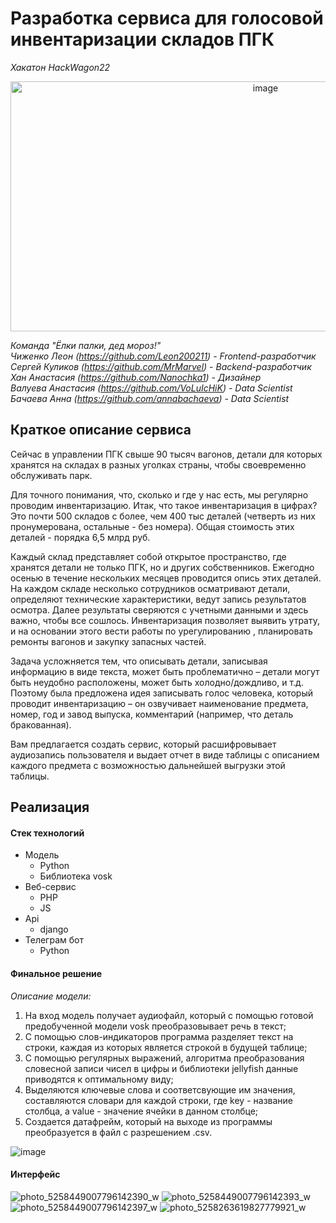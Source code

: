 # Разработка сервиса для голосовой инвентаризации складов ПГК

*Хакатон HackWagon22*
<p align="center">
<img width="800" height="400" alt="image" src="https://user-images.githubusercontent.com/90902903/208522042-24eebc52-4c8d-4eff-b7aa-92f9595c6c22.png">
</p>

*Команда "Ёлки палки, дед мороз!"*   
*Чиженко Леон (https://github.com/Leon200211) - Frontend-разработчик*    
*Сергей Куликов (https://github.com/MrMarvel) - Backend-разработчик*  
*Хан Анастасия (https://github.com/Nanochka1) - Дизайнер*  
*Валуева Анастасия (https://github.com/VoLuIcHiK) - Data Scientist*   
*Бачаева Анна (https://github.com/annabachaeva) - Data Scientist*  

## Краткое описание сервиса

Сейчас в управлении ПГК свыше 90 тысяч вагонов, детали для которых хранятся на складах в разных уголках страны, чтобы своевременно обслуживать парк. 

Для точного понимания, что, сколько и где у нас есть, мы регулярно проводим инвентаризацию. Итак, что такое инвентаризация в цифрах? Это почти 500 складов с более, чем 400 тыс деталей (четверть из них пронумерована, остальные - без номера). Общая стоимость этих деталей - порядка 6,5 млрд руб.

Каждый склад представляет собой открытое пространство, где хранятся детали не только ПГК, но и других собственников. Ежегодно осенью в течение нескольких месяцев проводится опись этих деталей. На каждом складе несколько сотрудников осматривают детали, определяют технические характеристики, ведут запись результатов осмотра. Далее результаты сверяются с учетными данными и здесь важно, чтобы все сошлось. Инвентаризация позволяет выявить утрату, и на основании этого вести работы по урегулированию , планировать ремонты вагонов и закупку запасных частей.

Задача усложняется тем, что описывать детали, записывая информацию в виде текста, может быть проблематично – детали могут быть неудобно расположены, может быть холодно/дождливо, и т.д. Поэтому была предложена идея записывать голос человека, который проводит инвентаризацию – он озвучивает наименование предмета, номер, год и завод выпуска, комментарий (например, что деталь бракованная). 

Вам предлагается создать сервис, который расшифровывает аудиозапись пользователя и выдает отчет в виде таблицы с описанием каждого предмета с возможностью дальнейшей выгрузки этой таблицы.

## Реализация


#### Стек технологий
* Модель
  * Python
  * Библиотека vosk
* Веб-сервис 
  * PHP
  * JS
* Api
  * django
* Телеграм бот
  * Python

#### Финальное решение

*Описание модели:*  

1. На вход модель получает аудиофайл, который с помощью готовой предобученной модели vosk преобразовывает речь в текст; 
2. С помощью слов-индикаторов программа разделяет текст на строки, каждая из которых является строкой в будущей таблице;
3. С помощью регулярных выражений, алгоритма преобразования словесной записи чисел в цифры и библиотеки jellyfish данные приводятся к оптимальному виду;
4. Выделяются ключевые слова и соответсвующие им значения, составляются словари для каждой строки, где key - название столбца, а value - значение ячейки в данном столбце;
5. Создается датафрейм, который на выходе из программы преобразуется в файл с разрешением .csv.



![image](https://user-images.githubusercontent.com/91278041/208307743-634a7be0-32ec-4e4e-aff4-9364a79efd35.png)

#### Интерфейс

![photo_5258449007796142390_w](https://user-images.githubusercontent.com/91278041/208307807-a634b24b-c88c-4606-8a0e-ee6d5a6018f5.jpg)
![photo_5258449007796142393_w](https://user-images.githubusercontent.com/91278041/208307810-e710ba96-e41e-4189-91e0-7c305d2e4c51.jpg)
![photo_5258449007796142397_w](https://user-images.githubusercontent.com/91278041/208307811-78736d65-603b-4a92-a849-ae7690a4cc6c.jpg)
![photo_5258263619827779921_w](https://user-images.githubusercontent.com/91278041/208307813-1e09cce7-1b23-4e9e-aa09-329978124cde.jpg)
